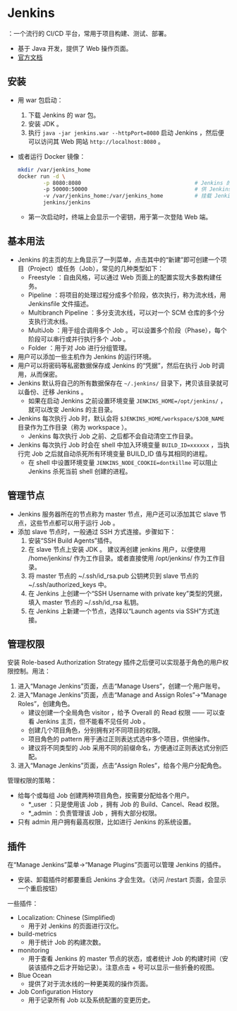 # Jenkins

：一个流行的 CI/CD 平台，常用于项目构建、测试、部署。
- 基于 Java 开发，提供了 Web 操作页面。
- [官方文档](https://jenkins.io/zh/doc/)

## 安装

- 用 war 包启动：
  1. 下载 Jenkins 的 war 包。
  2. 安装 JDK 。
  3. 执行 `java -jar jenkins.war --httpPort=8080` 启动 Jenkins ，然后便可以访问其 Web 网站 `http://localhost:8080` 。

- 或者运行 Docker 镜像：
  ```sh
  mkdir /var/jenkins_home
  docker run -d \
          -p 8080:8080                                    # Jenkins 的 Web 端的访问端口
          -p 50000:50000                                  # 供 Jenkins 代理访问的端口
          -v /var/jenkins_home:/var/jenkins_home          # 挂载 Jenkins 的数据目录，从而可以随时重启 Jenkins 容器
          jenkins/jenkins
  ```
  - 第一次启动时，终端上会显示一个密钥，用于第一次登陆 Web 端。

## 基本用法

- Jenkins 的主页的左上角显示了一列菜单，点击其中的“新建”即可创建一个项目（Project）或任务（Job），常见的几种类型如下：
  - Freestyle ：自由风格，可以通过 Web 页面上的配置实现大多数构建任务。
  - Pipeline ：将项目的处理过程分成多个阶段，依次执行，称为流水线，用 Jenkinsfile 文件描述。
  - Multibranch Pipeline ：多分支流水线，可以对一个 SCM 仓库的多个分支执行流水线。
  - MultiJob ：用于组合调用多个 Job 。可以设置多个阶段（Phase），每个阶段可以串行或并行执行多个 Job 。
  - Folder ：用于对 Job 进行分组管理。
- 用户可以添加一些主机作为 Jenkins 的运行环境。
- 用户可以将密码等私密数据保存成 Jenkins 的“凭据”，然后在执行 Job 时调用，从而保密。
- Jenkins 默认将自己的所有数据保存在 `~/.jenkins/` 目录下，拷贝该目录就可以备份、迁移 Jenkins 。
  - 如果在启动 Jenkins 之前设置环境变量 `JENKINS_HOME=/opt/jenkins/` ，就可以改变 Jenkins 的主目录。
- Jenkins 每次执行 Job 时，默认会将 `$JENKINS_HOME/workspace/$JOB_NAME` 目录作为工作目录（称为 workspace ）。
  - Jenkins 每次执行 Job 之前、之后都不会自动清空工作目录。
- Jenkins 每次执行 Job 时会在 shell 中加入环境变量 `BUILD_ID=xxxxxx` ，当执行完 Job 之后就自动杀死所有环境变量 BUILD_ID 值与其相同的进程。
  - 在 shell 中设置环境变量 `JENKINS_NODE_COOKIE=dontkillme` 可以阻止 Jenkins 杀死当前 shell 创建的进程。

## 管理节点

- Jenkins 服务器所在的节点称为 master 节点，用户还可以添加其它 slave 节点，这些节点都可以用于运行 Job 。
- 添加 slave 节点时，一般通过 SSH 方式连接。步骤如下：
  1. 安装“SSH Build Agents”插件。
  2. 在 slave 节点上安装 JDK 。
     建议再创建 jenkins 用户，以便使用 /home/jenkins/ 作为工作目录。或者直接使用 /opt/jenkins/ 作为工作目录。
  3. 将 master 节点的 ~/.ssh/id_rsa.pub 公钥拷贝到 slave 节点的 ~/.ssh/authorized_keys 中。
  4. 在 Jenkins 上创建一个“SSH Username with private key”类型的凭据，填入 master 节点的 ~/.ssh/id_rsa 私钥。
  5. 在 Jenkins 上新建一个节点，选择以“Launch agents via SSH”方式连接。

## 管理权限

安装 Role-based Authorization Strategy 插件之后便可以实现基于角色的用户权限控制。用法：
1. 进入“Manage Jenkins”页面，点击“Manage Users”，创建一个用户账号。
2. 进入“Manage Jenkins”页面，点击“Manage and Assign Roles”->“Manage Roles”，创建角色。
    - 建议创建一个全局角色 visitor ，给予 Overall 的 Read 权限 —— 可以查看 Jenkins 主页，但不能看不见任何 Job 。
    - 创建几个项目角色，分别拥有对不同项目的权限。
    - 项目角色的 pattern 用于通过正则表达式选中多个项目，供他操作。
    - 建议将不同类型的 Job 采用不同的前缀命名，方便通过正则表达式分别匹配。
3. 进入“Manage Jenkins”页面，点击“Assign Roles”，给各个用户分配角色。

管理权限的策略：
- 给每个或每组 Job 创建两种项目角色，按需要分配给各个用户。
  - *_user ：只是使用该 Job ，拥有 Job 的 Build、Cancel、Read 权限。
  - *_admin ：负责管理该 Job ，拥有大部分权限。
- 只有 admin 用户拥有最高权限，比如进行 Jenkins 的系统设置。

## 插件

在“Manage Jenkins”菜单->“Manage Plugins”页面可以管理 Jenkins 的插件。
- 安装、卸载插件时都要重启 Jenkins 才会生效。（访问 /restart 页面，会显示一个重启按钮）

一些插件：
- Localization: Chinese (Simplified)
  - 用于对 Jenkins 的页面进行汉化。
- build-metrics
  - 用于统计 Job 的构建次数。
- monitoring
  - 用于查看 Jenkins 的 master 节点的状态，或者统计 Job 的构建时间（安装该插件之后才开始记录）。注意点击 + 号可以显示一些折叠的视图。
- Blue Ocean
  - 提供了对于流水线的一种更美观的操作页面。
- Job Configuration History
  - 用于记录所有 Job 以及系统配置的变更历史。
